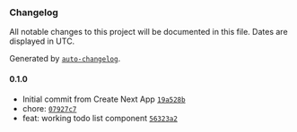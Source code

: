 ### Changelog

All notable changes to this project will be documented in this file. Dates are displayed in UTC.

Generated by [`auto-changelog`](https://github.com/CookPete/auto-changelog).

#### 0.1.0

- Initial commit from Create Next App [`19a528b`](https://github.com/alozionn/app-todo-ui/commit/19a528bf031b30de89dbffa8092df01e1c3310cc)
- chore: [`07927c7`](https://github.com/alozionn/app-todo-ui/commit/07927c7ab39a55c3cb156ecefa6c0025baab4eb6)
- feat: working todo list component [`56323a2`](https://github.com/alozionn/app-todo-ui/commit/56323a20823ee5818bb1eeaca5b31cc1870bdfcb)
